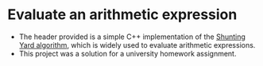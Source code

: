 # Evaluate an arithmetic expression
- The header provided is a simple C++ implementation of the [Shunting Yard algorithm](https://en.wikipedia.org/wiki/Shunting_yard_algorithm), which is widely used to evaluate arithmetic expressions.
- This project was a solution for a university homework assignment.
